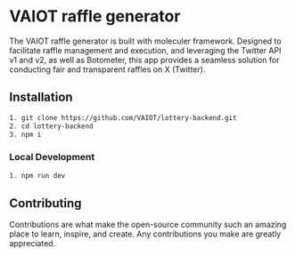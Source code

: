 # VAIOT raffle generator

The VAIOT raffle generator is built with moleculer framework. Designed to facilitate raffle management and execution, and leveraging the Twitter API v1 and v2, as well as Botometer, this app provides a seamless solution for conducting fair and transparent raffles on X (Twitter).

## Installation
```bash
1. git clone https://github.com/VAIOT/lottery-backend.git
2. cd lottery-backend
3. npm i
```

### Local Development
```bash
1. npm run dev
```

## Contributing

Contributions are what make the open-source community such an amazing place to learn, inspire, and create. Any contributions you make are greatly appreciated.
